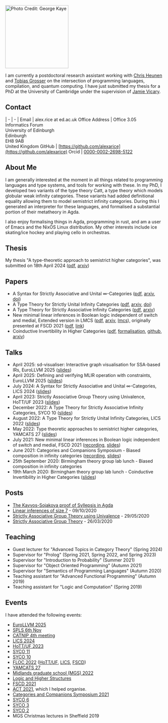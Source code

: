 <img class="photo" src="rice.jpg" width="200" title="Photo Credit: George Kaye">

I am currently a postdoctoral research assistant working with [Chris Heunen](https://homepages.inf.ed.ac.uk/cheunen/) and [Tobias Grosser](https://grosser.science/) on the intersection of programming languages, compilation, and quantum computing. I have just submitted my thesis for a PhD at the University of Cambridge under the supervision of [Jamie Vicary](https://www.cl.cam.ac.uk/~jv258/).

## Contact

| - | - |
Email          | alex.rice at ed.ac.uk
Office Address | Office 3.05 <br> Informatics Forum <br> University of Edinburgh <br> Edinburgh <br> EH8 9AB <br> United Kingdom
GitHub         | [https://github.com/alexarice](https://github.com/alexarice)
Orcid          | [0000-0002-2698-5122](https://orcid.org/0000-0002-2698-5122)

## About Me

I am generally interested at the moment in all things related to
programming languages and type systems, and tools for working with
these. In my PhD, I developed two variants of the type theory Catt, a
type theory which models globular weak infinity categories. These
variants had added definitional equality allowing them to model
semistrict infinity categories. During this I generated an interpreter
for these languages, and formalised a substantial portion of their
metatheory in Agda.

I also enjoy formalising things in Agda, programming in rust, and am a
user of Emacs and the NixOS Linux distribution. My other interests
include ice skating/ice hockey and playing cello in orchestras.

## Thesis
My thesis "A type-theoretic approach to semistrict higher categories", was submitted on 18th April 2024 ([pdf](pub/thesis.pdf), [arxiv](https://arxiv.org/abs/2502.17068))

## Papers

- A Syntax for Strictly Associative and Unital ∞-Categories ([pdf](pub/sua.pdf), [arxiv](https://arxiv.org/abs/2302.05303), [doi](https://dl.acm.org/doi/10.1145/3661814.3662102))
- A Type Theory for Strictly Unital Infinity Categories ([pdf](pub/strict-units.pdf), [arxiv](https://arxiv.org/abs/2007.08307), [doi](https://dl.acm.org/doi/10.1145/3531130.3533363))
- A Type Theory for Strictly Associative Infinity Categories ([pdf](pub/strict-assoc.pdf), [arxiv](https://arxiv.org/abs/2109.01513))
- New minimal linear inferences in Boolean logic independent of switch and medial, Extended version in LMCS ([pdf](papers/lin-inf-extended.pdf), [arxiv](https://arxiv.org/abs/2111.05209), [lmcs](https://lmcs.episciences.org/11337)), originally presented at FSCD 2021 ([pdf](pub/linear-inf.pdf), [link](https://drops.dagstuhl.de/opus/volltexte/2021/14252/))
- Coinductive Invertibility in Higher Categories ([pdf](pub/inverses.pdf), [formalisation](pub/inverses/Everything.html), [github](https://github.com/alexarice/Inverses), [arxiv](https://arxiv.org/abs/2008.10307))

## Talks

- April 2025: sd-visualiser: Interactive graph visualisation for SSA-based IRs, EuroLLVM 2025 ([slides](talks/sd-talk.pdf))
- April 2025: Defining and verifying MLIR operation with constraints, EuroLLVM 2025 ([slides](talks/mlir-ops.pdf))
- July 2024: A Syntax for Strictly Associative and Unital ∞-Categories, LICS 2024 ([slides](talks/sua.pdf))
- April 2023: Strictly Associative Group Theory using Univalence, HoTT/UF 2023 ([slides](talks/sgtuf.pdf))
- December 2022: A Type Theory for Strictly Associative Infinity Categories, SYCO 10 ([slides](talks/syco10.pdf))
- August 2022: A Type Theory for Strictly Unital Infinity Categories, LICS 2022 ([slides](talks/strict-units.pdf))
- May 2022: Type theoretic approaches to semistrict higher categories, YAMCATS 27 ([slides](talks/semistrict.pdf))
- July 2021: New minimal linear inferences in Boolean logic independent of switch and medial, FSCD 2021 ([recording](https://www.youtube.com/watch?v=rvwuMWTgSl4), [slides](talks/linear-inf-talk.pdf))
- June 2021: Categories and Companions Symposium - Biased composition in infinity categories ([recording](https://www.youtube.com/watch?v=ngApRoAi7UY), [slides](talks/inf-category-equiv-talk.pdf))
- 25th September 2020: Birmingham theory group lab lunch - Biased composition in infinity categories
- 19th March 2020: Birmingham theory group lab lunch - Coinductive Invertibility in Higher Categories ([slides](talks/inverses.pdf))

## Posts

- [The Kavvos-Sojakova proof of Syllepsis in Agda](posts/syllepsis.html)
- [Linear inferences of size 7](https://prooftheory.blog/2020/10/01/linear-inferences-of-size-7/) - 09/10/2020
- [Strictly Associative Group Theory using Univalence](posts/sgtuf/Strict-Group-Theory-UF.html) - 29/05/2020
- [Strictly Associative Group Theory](posts/strict-group-theory.html) - 26/03/2020

## Teaching

- Guest lecturer for "Advanced Topics in Category Theory" (Spring 2024)
- Supervisor for "Prolog" (Spring 2021, Spring 2022, and Spring 2023)
- Supervisor for "Introduction to Probability" (Summer 2021)
- Supervisor for "Object Oriented Programming" (Autumn 2021)
- Supervisor for "Semantics of Programming Languages" (Autumn 2020)
- Teaching assistant for "Advanced Functional Programming" (Autumn 2019)
- Teaching assistant for "Logic and Computation" (Spring 2019)

## Events

I have attended the following events:

- [EuroLLVM 2025](https://llvm.swoogo.com/2025eurollvm/home)
- [SPLS 6th Nov](https://spli.scot/spls/meetings/2024/november/)
- [CATNIP 4th meeting](https://sites.google.com/view/catniporg/meetings)
- [LICS 2024](https://lics.siglog.org/lics24/)
- [HoTT/UF 2023](https://hott-uf.github.io/2023/)
- [SYCO 11](https://cl.cam.ac.uk/syco/11)
- [SYCO 10](https://cl.cam.ac.uk/syco/10)
- [FLOC 2022](https://www.floc2022.org/) ([HoTT/UF](https://hott-uf.github.io/2022/), [LICS](https://lics.siglog.org/lics22/), [FSCD](http://www.cs.tau.ac.il/~nachumd/FSCD/))
- [YAMCATS 27](https://conferences.leeds.ac.uk/yamcats/meeting27/)
- [Midlands graduate school (MGS) 2022](https://www.cs.nott.ac.uk/~psznk/events/mgs22.html)
- [Logic and Higher Structures](https://conferences.cirm-math.fr/2689.html)
- [FSCD 2021](https://fscd2021.dc.uba.ar/)
- [ACT 2021](https://www.cl.cam.ac.uk/events/act2021/), which I helped organise.
- [Categories and Companions Symposium 2021](http://web.science.mq.edu.au/groups/coact/seminar/CaCS2021/)
- [SYCO 6](https://cl.cam.ac.uk/syco/6/)
- [SYCO 3](https://cl.cam.ac.uk/syco/3/)
- [SYCO 2](https://cl.cam.ac.uk/syco/2/)
- MGS Christmas lectures in Sheffield 2019
